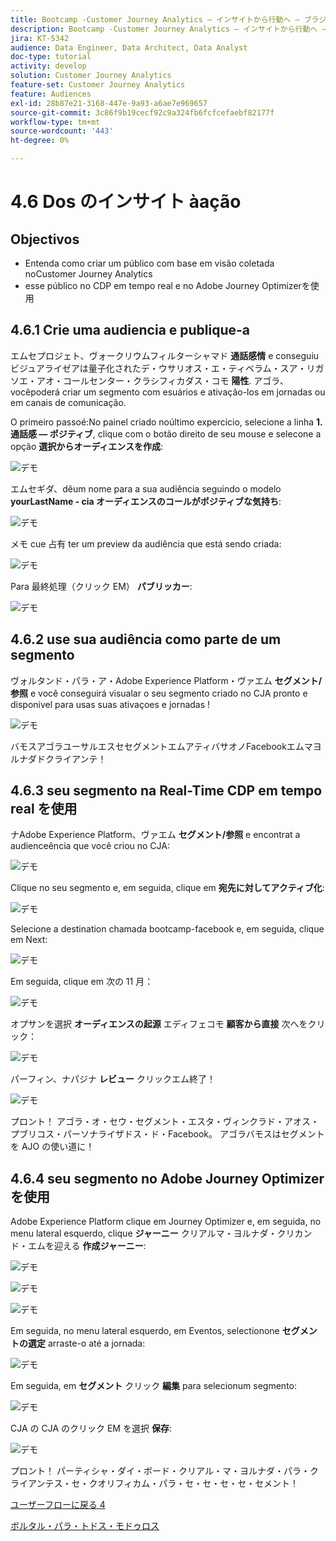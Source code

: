 ```yaml
---
title: Bootcamp -Customer Journey Analytics — インサイトから行動へ — ブラジル
description: Bootcamp -Customer Journey Analytics — インサイトから行動へ — ブラジル
jira: KT-5342
audience: Data Engineer, Data Architect, Data Analyst
doc-type: tutorial
activity: develop
solution: Customer Journey Analytics
feature-set: Customer Journey Analytics
feature: Audiences
exl-id: 28b87e21-3168-447e-9a93-a6ae7e969657
source-git-commit: 3c86f9b19cecf92c9a324fb6fcfcefaebf82177f
workflow-type: tm+mt
source-wordcount: '443'
ht-degree: 0%

---
```


# 4.6 Dos のインサイト àação

## Objectivos

- Entenda como criar um público com base em visão coletada noCustomer Journey Analytics
- esse público no CDP em tempo real e no Adobe Journey Optimizerを使用

## 4.6.1 Crie uma audiencia e publique-a

エムセプロジェト、ヴォークリウムフィルターシャマド **通話感情** e conseguiu ビジュアライゼアは量子化されたデ・ウサリオス・エ・ティベラム・スア・リガソエ・アオ・コールセンター・クラシフィカダス・コモ **陽性**. アゴラ、vocêpoderá criar um segmento com esuários e ativação-los em jornadas ou em canais de comunicação.

O primeiro passoé:No painel criado noúltimo expercicio, selecione a linha **1. 通話感 — ポジティブ**, clique com o botão direito de seu mouse e selecone a opção **選択からオーディエンスを作成**:

![デモ](./images/aud1.png)

エムセギダ、dêum nome para a sua audiência seguindo o modelo **yourLastName - cia オーディエンスのコールがポジティブな気持ち**:

![デモ](./images/aud2.png)

メモ cue 占有 ter um preview da audiência que está sendo criada:

![デモ](./images/aud3.png)

Para 最終処理（クリック EM） **パブリッカー**:

![デモ](./images/aud4.png)

## 4.6.2 use sua audiência como parte de um segmento

ヴォルタンド・パラ・ア・Adobe Experience Platform・ヴァエム **セグメント/参照** e você conseguirá visualar o seu segmento criado no CJA pronto e disponivel para usas suas ativaçoes e jornadas !

![デモ](./images/aud5.png)

バモスアゴラユーサルエスセセグメントエムアティバサオノFacebookエムマヨルナダドクライアンテ！

## 4.6.3 seu segmento na Real-Time CDP em tempo real を使用

ナAdobe Experience Platform、ヴァエム **セグメント/参照** e encontrat a audienceência que você criou no CJA:

![デモ](./images/aud6.png)

Clique no seu segmento e, em seguida, clique em **宛先に対してアクティブ化**:

![デモ](./images/aud7.png)

Selecione a destination chamada bootcamp-facebook e, em seguida, clique em Next:

![デモ](./images/aud8.png)

Em seguida, clique em 次の 11 月：

![デモ](./images/aud9.png)

オプサンを選択 **オーディエンスの起源** エディフェコモ **顧客から直接** 次へをクリック：

![デモ](./images/aud10.png)

パーフィン、ナパジナ **レビュー** クリックエム終了！

![デモ](./images/aud11.png)

プロント！ アゴラ・オ・セウ・セグメント・エスタ・ヴィンクラド・アオス・プブリコス・パーソナライザドス・ド・Facebook。
アゴラバモスはセグメントを AJO の使い道に！

## 4.6.4 seu segmento no Adobe Journey Optimizerを使用

Adobe Experience Platform clique em Journey Optimizer e, em seguida, no menu lateral esquerdo, clique **ジャーニー** クリアルマ・ヨルナダ・クリカンド・エムを迎える **作成ジャーニー**:

![デモ](./images/aud20.png)

![デモ](./images/aud21.png)

![デモ](./images/aud22.png)

Em seguida, no menu lateral esquerdo, em Eventos, selectionone **セグメントの選定** arraste-o até a jornada:

![デモ](./images/aud23.png)

Em seguida, em **セグメント** クリック **編集** para selecionum segmento:

![デモ](./images/aud24.png)

CJA の CJA のクリック EM を選択 **保存**:

![デモ](./images/aud25.png)

プロント！ パーティシャ・ダイ・ボード・クリアル・マ・ヨルナダ・パラ・クライアンテス・セ・クオリフィカム・パラ・セ・セ・セ・セ・セメント！

[ユーザーフローに戻る 4](./uc4.md)

[ボルタル・パラ・トドス・モドゥロス](./../../overview.md)
